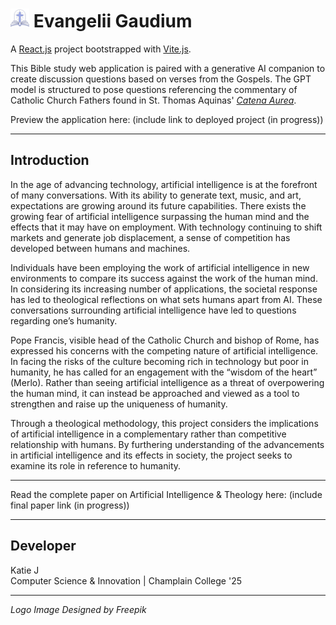 # <img src="https://github.com/katiepo456/bible-study-app/blob/main/src/bible_app_logo.png" alt="Bible App Logo" width="30"/>  Evangelii Gaudium

A [React.js](https://react.dev/) project bootstrapped with [Vite.js](https://vitejs.dev/).

This Bible study web application is paired with a generative AI companion to create discussion questions based on verses from the Gospels. The GPT model is structured to pose questions referencing the commentary of Catholic Church Fathers found in St. Thomas Aquinas' [*Catena Aurea*](https://books.google.com/books/about/Catena_Aurea.html?id=jo2UszqxPt4C&printsec=frontcover&source=kp_read_button&hl=en&newbks=1&newbks_redir=1).

Preview the application here: (include link to deployed project (in progress))

---

## Introduction

In the age of advancing technology, artificial intelligence is at the forefront of many conversations. With its ability to generate text, music, and art, expectations are growing around its future capabilities. There exists the growing fear of artificial intelligence surpassing the human mind and the effects that it may have on employment. With technology continuing to shift markets and generate job displacement, a sense of competition has developed between humans and machines.

Individuals have been employing the work of artificial intelligence in new environments to compare its success against the work of the human mind. In considering its increasing number of applications, the societal response has led to theological reflections on what sets humans apart from AI. These conversations surrounding artificial intelligence have led to questions regarding one’s humanity.

Pope Francis, visible head of the Catholic Church and bishop of Rome, has expressed his concerns with the competing nature of artificial intelligence. In facing the risks of the culture becoming rich in technology but poor in humanity, he has called for an engagement with the “wisdom of the heart” (Merlo). Rather than seeing artificial intelligence as a threat of overpowering the human mind, it can instead be approached and viewed as a tool to strengthen and raise up the uniqueness of humanity.

Through a theological methodology, this project considers the implications of artificial intelligence in a complementary rather than competitive relationship with humans. By furthering understanding of the advancements in artificial intelligence and its effects in society, the project seeks to examine its role in reference to humanity.

---

Read the complete paper on Artificial Intelligence & Theology here: (include final paper link (in progress))

---

## Developer

Katie J<br/>
Computer Science & Innovation | Champlain College '25

---

*Logo Image Designed by Freepik*
